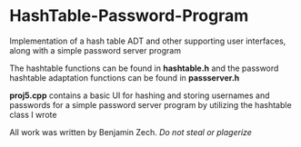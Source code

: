 # HashTable-Password-Program
Implementation of a hash table ADT and other supporting user interfaces, along with a simple password server program

The hashtable functions can be found in **hashtable.h** and the password hashtable adaptation functions can be found in **passserver.h**

**proj5.cpp** contains a basic UI for hashing and storing usernames and passwords for a simple password server program by utilizing the hashtable class I wrote

All work was written by Benjamin Zech. *Do not steal or plagerize*
